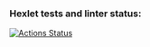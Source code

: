 ### Hexlet tests and linter status:
[![Actions Status](https://github.com/Giridhar108/frontend-project-lvl3/workflows/hexlet-check/badge.svg)](https://github.com/Giridhar108/frontend-project-lvl3/actions)